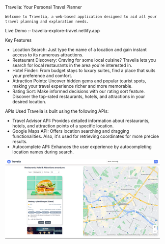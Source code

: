 Travelia: Your Personal Travel Planner
  
    Welcome to Travelia, a web-based application designed to aid all your travel planning and exploration needs.

Live Demo :- travelia-explore-travel.netlify.app

Key Features
  - Location Search: Just type the name of a location and gain instant access to its numerous attractions.
  - Restaurant Discovery: Craving for some local cuisine? Travelia lets you search for local restaurants in the area you're interested in.
  - Hotel Finder: From budget stays to luxury suites, find a place that suits your preference and comfort.
  - Attraction Points: Uncover hidden gems and popular tourist spots, making your travel experience richer and more memorable.
  - Rating Sort: Make informed decisions with our rating sort feature. Discover the top-rated restaurants, hotels, and attractions in your desired location.

APIs Used 
Travelia is built using the following APIs:
  - Travel Advisor API: Provides detailed information about restaurants, hotels, and attraction points of a specific location.
  - Google Maps API: Offers location searching and dragging functionalities. Also, it's used for retrieving coordinates for more precise results.
  - Autocomplete API: Enhances the user experience by autocompleting location names during search.

![App Screenshot](https://github.com/Kaushal12Shinde/Travelia/blob/main/travelia_SS_.png)
